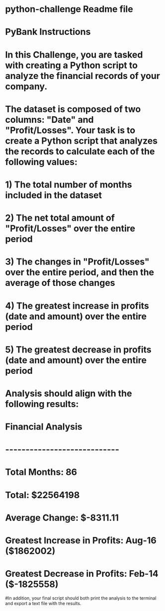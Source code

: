 # python-challenge Readme file

# PyBank Instructions

# In this Challenge, you are tasked with creating a Python script to analyze the financial records of your company. 
# The dataset is composed of two columns: "Date" and "Profit/Losses". Your task is to create a Python script that analyzes the records to calculate each of the following values:

# 1) The total number of months included in the dataset
# 2) The net total amount of "Profit/Losses" over the entire period
# 3) The changes in "Profit/Losses" over the entire period, and then the average of those changes
# 4) The greatest increase in profits (date and amount) over the entire period
# 5) The greatest decrease in profits (date and amount) over the entire period

# Analysis should align with the following results:

#    Financial Analysis
#    ----------------------------
#    Total Months: 86
#    Total: $22564198
#    Average Change: $-8311.11
#    Greatest Increase in Profits: Aug-16 ($1862002)
#    Greatest Decrease in Profits: Feb-14 ($-1825558)

#In addition, your final script should both print the analysis to the terminal and export a text file with the results.
